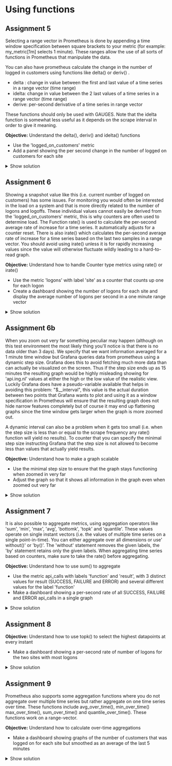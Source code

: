 # Using functions

## Assignment 5
Selecting a range vector in Prometheus is done by appending a time window specification between square brackets to your metric (for example: my_metric[1m] selects 1 minute). These ranges allow the use of all sorts of functions in Prometheus that manipulate the data.


You can also have prometheus calculate the change in the number of logged in customers using functions like delta() or deriv() .
  * delta : change in value between the first and last value of a time series in a range vector (time range)
  * idelta: change in value between the 2 last values of a time series in a range vector (time range)
  * derive: per-second derivative of a time series in range vector


These functions should only be used with GAUGES. Note that the idelta function is somewhat less useful as it depends on the scrape interval in order to give it meaning.

**Objective:**
Understand the delta(), deriv() and idelta() functions
  * Use the 'logged_on_customers' metric
  * Add a panel showing the per second change in the number of logged on customers for each site

<details>
  <summary>Show solution</summary>
  
  ## Solution 5
  You should have filled in: ```deriv(logged_on_customers{site='$site'}[1m])}```
  ![assignment5-1](./chapter2/assignment5-1.png)

  The graph should look similar to this:
  ![assignment5-2](./chapter2/assignment5-2.png)

  Note that this graph has a 30 min time frame instead of the default 15 min.

  The difference between Delta and Deriv:

  Delta shows you the **difference** between two points of time where the two valuables are subtracted from each other. These two valuables are selected based on the given time frame (in this case 1 min). On the other hand, Deriv (v range-vector) calculates the per-second **derivative** of the time series in a range vector v, using simple linear regression. Deriv calculates the slope of the graph.
</details>

## Assignment 6
Showing a snapshot value like this (i.e. current number of logged on customers) has some issues. For monitoring you would often be interested in the load on a system and that is more directly related to the number of logons and logoffs. These individual values cannot easily be derived from the 'logged_on_customers' metric, this is why counters are often used to determine load. The Function rate() is used to calculate the per-second average rate of increase for a time series. It automatically adjusts for a counter reset. There is also irate() which calculates the per-second average rate of increase for a time series based on the last two samples in a range vector. You should avoid using irate() unless it is for rapidly increasing values since the value will otherwise fluctuate wildly leading to a hard-to-read graph.

**Objective:**
Understand how to handle Counter type metrics using rate() or irate()
  * Use the metric 'logons' with label 'site' as a counter that counts up one for each logon
  * Create a dashboard showing the number of logons for each site and display the average number of logons per second in a one minute range vector

<details>
  <summary>Show solution</summary>

  ## Solution 6
  You should have filled in: ```rate(logons[1m])```
  ![assignment6-1](./chapter2/assignment6-1.png)

  The graph should look similar to this:
  ![assignment6-2](./chapter2/assignment6-2.png)
</details>

## Assignment 6b
When you zoom out very far something peculiar may happen (although on this test environment the most likely thing you'll notice is that there is no data older than 3 days). We specify that we want information averaged for a 1 minute time window but Grafana queries data from prometheus using a dynamic step size. Grafana does this to avoid fetching much more data than can actually be visualized on the screen. Thus if the step size ends up as 15 minutes the resulting graph would be highly misleading showing for 'api.ing.nl' values at either the high or the low value of the realistic view. Luckily Grafana does have a pseudo-variable available that helps in avoiding this problem: "$__interval", this value is the actual duration between two points that Grafana wants to plot and using it as a window specification in Prometheus will ensure that the resulting graph does not hide narrow features completely but of course it may end up flattening graphs since the time window gets larger when the graph is more zoomed out.

A dynamic interval can also be a problem when it gets too small (i.e. when the step size is less than or equal to the scrape frequency any rate() function will yield no results). To counter that you can specify the minimal step size instructing Grafana that the step size is not allowed to become less than values that actually yield results.

**Objective:**
Understand how to make a graph scalable
  * Use the minimal step size to ensure that the graph stays functioning when zoomed in very far
  * Adjust the graph so that it shows all information in the graph even when zoomed out very far

<details>
  <summary>Show solution</summary>

  ## Solution 6b
  The metric should have been:
  ![assignment6b-1](./chapter2/assignment6b-1.png)

  The graph should look similar to this:
  ![assignment6b-2](./chapter2/assignment6b-2.png)

  Zooming out to 20 days the graph would look like this:
  ![assignment6b-2](./chapter2/assignment6b-3.png)
</details>

## Assignment 7
It is also possible to aggregate metrics, using aggregation operators like 'sum', 'min', 'max', 'avg', 'bottomk', 'topk' and 'quantile'. These values operate on single instant vectors (i.e. the values of multiple time series on a single point-in-time). You can either aggregate over all dimensions or use' without(<labels>)' or 'by(<labels>)'. The 'without' statement removes the given labels, the 'by' statement retains only the given labels. When aggregating time series based on counters, make sure to take the rate() before aggregating.

**Objective:**
Understand how to use sum() to aggregate
  * Use the metric api_calls with labels 'function' and 'result', with 3 distinct values for result (SUCCESS, FAILURE and ERROR) and several different values for the label 'function'
  * Make a dashboard showing a per-second rate of all SUCCESS, FAILURE  and ERROR api_calls in a single graph

<details>
  <summary>Show solution</summary>

  ## Solution 7
  The metric should have been:
  ![assignment7-1](./chapter2/assignment7-1.png)

  The graph should look similar to this:
  ![assignment7-2](./chapter2/assignment7-2.png)
</details>

## Assignment 8
**Objective:**
Understand how to use topk() to select the highest datapoints at every instant
  * Make a dashboard showing a per-second rate of number of logons for the two sites with most logons

<details>
  <summary>Show solution</summary>

  ## Solution 8
  You should have filled in: ```topk(2,rate(logons[1m]))```
  ![assignment8-1](./chapter2/assignment8-1.png)

  The graph should look similar to this:
  ![assignment8-2](./chapter2/assignment8-2.png)
</details>

## Assignment 9
Prometheus also supports some aggregation functions where you do not aggregate over multiple time series but rather aggregate on one time series over time. These functions include avg_over_time(), min_over_time() max_over_time(), sum_over_time() and quantile_over_time(). These functions work on a range-vector.

**Objective:**
Understand how to calculate over-time aggregations
  * Make a dashboard showing graphs of the number of customers that was logged on for each site but smoothed as an average of the last 5 minutes

<details>
  <summary>Show solution</summary>

  ## Solution 9
  You should have filled in: ```avg_over_time(logged_on_customers[5m]```
  ![assignment9-1](./chapter2/assignment9-1.png)

  The graph should look similar to this:
  ![assignment9-2](./chapter2/assignment9-2.png)
</details>
